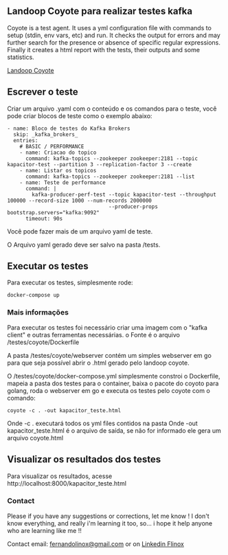 ## Landoop Coyote para realizar testes kafka

Coyote is a test agent. It uses a yml configuration file with commands to setup (stdin, env vars, etc) and run. It checks the output for errors and may further search for the presence or absence of specific regular expressions. Finally it creates a html report with the tests, their outputs and some statistics.

<a href="https://github.com/Landoop/coyote" target="_blank">Landoop Coyote</a>

## Escrever o teste

Criar um arquivo .yaml com o conteúdo e os comandos para o teste, você pode criar blocos de teste como o exemplo abaixo:

```
- name: Bloco de testes do Kafka Brokers
  skip: _kafka_brokers_
  entries:
    # BASIC / PERFORMANCE
    - name: Criacao do topico
      command: kafka-topics --zookeeper zookeeper:2181 --topic kapacitor-test --partition 3 --replication-factor 3 --create
    - name: Listar os topicos
      command: kafka-topics --zookeeper zookeeper:2181 --list
    - name: Teste de performance
      command: |
        kafka-producer-perf-test --topic kapacitor-test --throughput 100000 --record-size 1000 --num-records 2000000
                                 --producer-props bootstrap.servers="kafka:9092"
      timeout: 90s
```

Você pode fazer mais de um arquivo yaml de teste.

O Arquivo yaml gerado deve ser salvo na pasta /tests.

## Executar os testes

Para executar os testes, simplesmente rode:

```
docker-compose up
```

### Mais informações

Para executar os testes foi necessário criar uma imagem com o "kafka client" e outras ferramentas necessárias.
o Fonte é o arquivo /testes/coyote/Dockerfile

A pasta /testes/coyote/webserver contém um simples webserver em go para que seja possível abrir o .html gerado pelo landoop coyote.

O /testes/coyote/docker-compose.yml simplesmente constroi o Dockerfile, mapeia a pasta dos testes para o container, baixa o pacote do coyoto para golang, roda o webserver em go e executa os testes pelo coyote com o comando:

```
coyote -c . -out kapacitor_teste.html
```

Onde -c . executará todos os yml files contidos na pasta
Onde -out kapacitor_teste.html é o arquivo de saída, se não for informado ele gera um arquivo coyote.html

## Visualizar os resultados dos testes

Para visualizar os resultados, acesse http://localhost:8000/kapacitor_teste.html

### Contact

Please if you have any suggestions or corrections, let me know ! I don't know everything, and really i'm learning it too, so... i hope it help anyone who are learning like me !!

Contact email: <fernandolinox@gmail.com> or on [Linkedin Flinox](https://www.linkedin.com/in/flinox/)